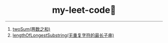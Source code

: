 <h1 style="text-align:center; border:none">my-leet-code🚀</h1>

<p style='border-top:1px solid gray'></p>

1. <a href='./src/code/twoSum.ts'>twoSum(两数之和)</a>
2. <a href='./src/code/lengthOfLongestSubstring.ts'>lengthOfLongestSubstring(无重复字符的最长子串)</a>
